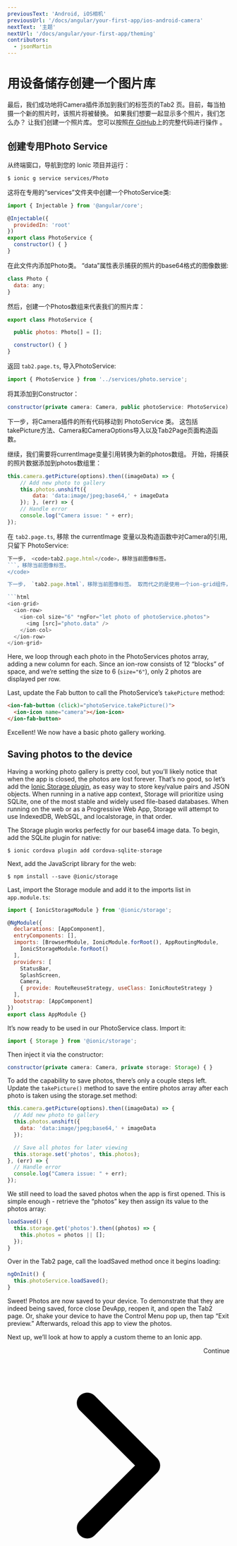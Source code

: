 ```yaml
---
previousText: 'Android, iOS相机'
previousUrl: '/docs/angular/your-first-app/ios-android-camera'
nextText: '主题'
nextUrl: '/docs/angular/your-first-app/theming'
contributors:
  - jsonMartin
---
```


# 用设备储存创建一个图片库

最后，我们成功地将Camera插件添加到我们的标签页的Tab2 页。目前，每当拍摄一个新的照片时，该照片将被替换。 如果我们想要一起显示多个照片，我们怎么办？ 让我们创建一个照片库。 您可以按照[在 GitHub](https://github.com/ionic-team/photo-gallery-tutorial-ionic4)上的完整代码进行操作 。

## 创建专用Photo Service

从终端窗口，导航到您的 Ionic 项目并运行：

```shell
$ ionic g service services/Photo
```

这将在专用的“services”文件夹中创建一个PhotoService类:

```Javascript
import { Injectable } from '@angular/core';

@Injectable({
  providedIn: 'root'
})
export class PhotoService {
  constructor() { }
}
```

在此文件内添加Photo类。 “data”属性表示捕获的照片的base64格式的图像数据:

```Javascript
class Photo {
  data: any;
}
```

然后，创建一个Photos数组来代表我们的照片库：

```Javascript
export class PhotoService {

  public photos: Photo[] = [];

  constructor() { }
}
```

返回 `tab2.page.ts`, 导入PhotoService:

```Javascript
import { PhotoService } from '../services/photo.service';
```

将其添加到Constructor：

```Javascript
constructor(private camera: Camera, public photoService: PhotoService) {  }
```

下一步，将Camera插件的所有代码移动到 PhotoService 类。 这包括takePicture方法、Camera和CameraOptions导入以及Tab2Page页面构造函数。

继续，我们需要将currentImage变量引用转换为新的photos数组。 开始，将捕获的照片数据添加到photos数组里：

```Javascript
this.camera.getPicture(options).then((imageData) => {
    // Add new photo to gallery
    this.photos.unshift({
        data: 'data:image/jpeg;base64,' + imageData
    }); }, (err) => {
    // Handle error
    console.log("Camera issue: " + err);
});
```

在 `tab2.page.ts`, 移除 the currentImage 变量以及构造函数中对Camera的引用, 只留下 PhotoService:

```Javascript
下一步， <code>tab2.page.html</code>，移除当前图像标签。
```，移除当前图像标签。
</code>

下一步， `tab2.page.html`，移除当前图像标签。 取而代之的是使用一个ion-grid组件，它提供了在页面上排列元素的好方法。 在这种情况下，我们将使用它来显示每行2张照片。

```html
<ion-grid>
  <ion-row>
    <ion-col size="6" *ngFor="let photo of photoService.photos">
      <img [src]="photo.data" />
    </ion-col>
  </ion-row>
</ion-grid>
```

Here, we loop through each photo in the PhotoServices photos array, adding a new column for each. Since an ion-row consists of 12 “blocks” of space, and we’re setting the size to 6 (`size="6"`), only 2 photos are displayed per row.

Last, update the Fab button to call the PhotoService’s `takePicture` method:

```Html
<ion-fab-button (click)="photoService.takePicture()">
  <ion-icon name="camera"></ion-icon>
</ion-fab-button>
```

Excellent! We now have a basic photo gallery working.

## Saving photos to the device

Having a working photo gallery is pretty cool, but you’ll likely notice that when the app is closed, the photos are lost forever. That’s no good, so let’s add the [Ionic Storage plugin](https://ionicframework.com/docs/storage/), as easy way to store key/value pairs and JSON objects. When running in a native app context, Storage will prioritize using SQLite, one of the most stable and widely used file-based databases. When running on the web or as a Progressive Web App, Storage will attempt to use IndexedDB, WebSQL, and localstorage, in that order.

The Storage plugin works perfectly for our base64 image data. To begin, add the SQLite plugin for native:

```shell
$ ionic cordova plugin add cordova-sqlite-storage
```

Next, add the JavaScript library for the web:

```shell
$ npm install --save @ionic/storage
```

Last, import the Storage module and add it to the imports list in `app.module.ts`:

```Javascript
import { IonicStorageModule } from '@ionic/storage';

@NgModule({
  declarations: [AppComponent],
  entryComponents: [],
  imports: [BrowserModule, IonicModule.forRoot(), AppRoutingModule,
    IonicStorageModule.forRoot()
  ],
  providers: [
    StatusBar,
    SplashScreen,
    Camera,
    { provide: RouteReuseStrategy, useClass: IonicRouteStrategy }
  ],
  bootstrap: [AppComponent]
})
export class AppModule {}
```

It’s now ready to be used in our PhotoService class. Import it:

```Javascript
import { Storage } from '@ionic/storage';
```

Then inject it via the constructor:

```Javascript
constructor(private camera: Camera, private storage: Storage) { }
```

To add the capability to save photos, there’s only a couple steps left. Update the `takePicture()` method to save the entire photos array after each photo is taken using the storage.set method:

```Javascript
this.camera.getPicture(options).then((imageData) => {
  // Add new photo to gallery
  this.photos.unshift({
    data: 'data:image/jpeg;base64,' + imageData
  });

  // Save all photos for later viewing
  this.storage.set('photos', this.photos);
}, (err) => {
  // Handle error
  console.log("Camera issue: " + err);
});
```

We still need to load the saved photos when the app is first opened. This is simple enough - retrieve the “photos” key then assign its value to the photos array:

```Javascript
loadSaved() {
  this.storage.get('photos').then((photos) => {
    this.photos = photos || [];
  });
}
```

Over in the Tab2 page, call the loadSaved method once it begins loading:

```Javascript
ngOnInit() {
  this.photoService.loadSaved();
}
```

Sweet! Photos are now saved to your device. To demonstrate that they are indeed being saved, force close DevApp, reopen it, and open the Tab2 page. Or, shake your device to have the Control Menu pop up, then tap “Exit preview.” Afterwards, reload this app to view the photos.

Next up, we’ll look at how to apply a custom theme to an Ionic app.

<div style="text-align:right;">
  <docs-button href="/docs/angular/your-first-app/theming">Continue <svg viewBox="0 0 512 512"><path d="M294.1 256L167 129c-9.4-9.4-9.4-24.6 0-33.9s24.6-9.3 34 0L345 239c9.1 9.1 9.3 23.7.7 33.1L201.1 417c-4.7 4.7-10.9 7-17 7s-12.3-2.3-17-7c-9.4-9.4-9.4-24.6 0-33.9l127-127.1z"></path></svg></docs-button>
</div>
